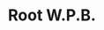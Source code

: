--- 
title: "Root W.P.B."
publishdate: "2019-4-9T16:48:46+02:00"
src: "https://365manga.net/manga/root-w-p-b"
image: "https://data.365manga.net/images/thumbnails/24210-root-w-p-b.jpg"
description: "From Sakura-Crisis: One day, as Suzuri was walking past a river, she suddenly saw a HUGE peach slowly flowing! Due to the fact she has not eaten since the start of her journey, she decided to just conclude the huge peach was a god sent and did the most logical thing anyone would have done - eat it. However, just as she had her first bite, a young male jumps…"
---